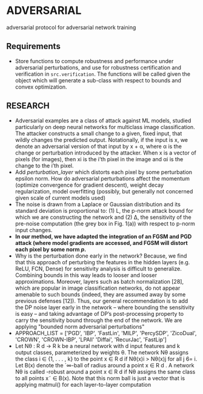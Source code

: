 # ADVERSARIAL
adversarial protocol for adversarial network training

## Requirements
- Store functions to compute robustness and performance under adversarial perturbations, and use for robustness certification and verification in `src.verification`. The functions will be called given the object which will generate a sub-class with respect to bounds and convex optimization.

## RESEARCH
- Adversarial examples are a class of attack against ML models, studied particularly on deep neural networks for multiclass image classification. The attacker constructs a small change to a given, fixed input, that wildly changes the predicted output. Notationally, if the input is x, we denote an adversarial version of that input by x + α, where α is the change or perturbation introduced by the attacker. When x is a vector of pixels (for images), then xi is the i’th pixel in the image and αi is the change to the i’th pixel.
- Add *perturbation_layer* which distorts each pixel by some perturbation epsilon norm. How do adversarial perturbations affect the momentum (optimize convergence for gradient descent), weight decay regularization, model overfitting (possibly, but generally not concerned given scale of current models used)
- The noise is drawn from a Laplace or Gaussian distribution and its standard deviation is proportional to: (1) L, the p-norm attack bound for which we are constructing the network and (2) ∆, the sensitivity of the pre-noise computation (the grey box in Fig. 1(a)) with respect to p-norm input changes.
- **In our method, we have adapted the integration of an FGSM and PGD attack (where model gradients are accessed, and FGSM will distort each pixel by some norm $p$.**
- Why is the perturbation done early in the network? Because, we find that this approach of perturbing the features in the hidden layers (e.g. ReLU, FCN, Dense) for sensitivity analysis is difficult to generalize. Combining bounds in this way leads to looser and looser approximations. Moreover, layers such as batch normalization [28], which are popular in image classification networks, do not appear amenable to such bounds (indeed, they are assumed away by some previous defenses [12]). Thus, our general recommendation is to add the DP noise layer early in the network – where bounding the sensitivity is easy – and taking advantage of DP’s post-processing property to carry the sensitivity bound through the end of the network. We are applying "bounded norm adversarial perturbations"
- APPROACH_LIST = ['PGD', 'IBP', 'FastLin', 'MILP', 'PercySDP', 'ZicoDual', 'CROWN', 'CROWN-IBP', 'LPAll' 'Diffai', 'RecurJac', 'FastLip']
- Let Nθ : R d → R k be a neural network with d input features and k output classes, parameterized by weights θ. The network Nθ assigns the class i ∈ {1, . . . , k} to the point x ∈ R d if Nθ(x)i > Nθ(x)j for all j 6= i. Let B(x) denote the `∞-ball of radius  around a point x ∈ R d . A network Nθ is called -robust around a point x ∈ R d if Nθ assigns the same class to all points x˜ ∈ B(x). Note that this norm ball is just a vector that is applying matmul() for each layer-to-layer computation
